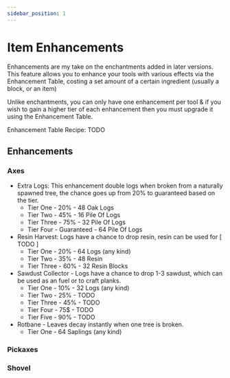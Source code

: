 ```yaml
---
sidebar_position: 1
---
```

# Item Enhancements

Enhancements are my take on the enchantments added in later versions. 
This feature allows you to enhance your tools with various effects via the Enhancement Table, costing a set amount of a certain ingredient (usually a block, or an item)

Unlike enchantments, you can only have one enhancement per tool & if you wish to gain a higher tier of each enhancement then you must upgrade it using the Enhancement Table.

Enhancement Table Recipe:
TODO

## Enhancements

### Axes
- Extra Logs: This enhancement double logs when broken from a naturally spawned tree, the chance goes up from 20% to guaranteed based on the tier.
    - Tier One - 20% - 48 Oak Logs
    - Tier Two - 45% - 16 Pile Of Logs
    - Tier Three - 75% - 32 Pile Of Logs
    - Tier Four - Guaranteed - 64 Pile Of Logs
- Resin Harvest: Logs have a chance to drop resin, resin can be used for [ TODO ]
    - Tier One - 20% - 64 Logs (any kind)
    - Tier Two - 35% - 48 Resin
    - Tier Three - 60% - 32 Resin Blocks
- Sawdust Collector - Logs have a chance to drop 1-3 sawdust, which can be used as an fuel or to craft planks.
    - Tier One - 10% - 32 Logs (any kind)
    - Tier Two - 25% - TODO
    - Tier Three - 45% - TODO
    - Tier Four - 75$ - TODO
    - Tier Five - 90% - TODO
- Rotbane - Leaves decay instantly when one tree is broken.
    - Tier One - 64 Saplings (any kind)

### Pickaxes

### Shovel
